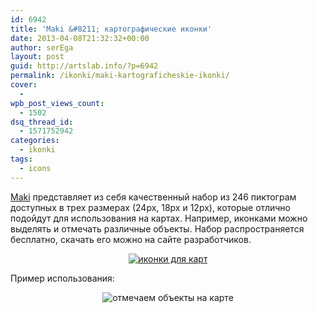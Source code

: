 ```yaml
---
id: 6942
title: 'Maki &#8211; картографические иконки'
date: 2013-04-08T21:32:32+00:00
author: serEga
layout: post
guid: http://artslab.info/?p=6942
permalink: /ikonki/maki-kartograficheskie-ikonki/
cover:
  -
wpb_post_views_count:
  - 1502
dsq_thread_id:
  - 1571752942
categories:
  - ikonki
tags:
  - icons
---
```

[Maki](http://mapbox.com/maki/) представляет из себя качественный набор из 246 пиктограм доступных в трех размерах (24px, 18px и 12px), которые отлично подойдут для использования на картах. Например, иконками можно выделять и отмечать различные объекты. Набор распространяется бесплатно, скачать его можно на сайте разработчиков.

<center>
  <a href="http://googledrive.com/host/0B9lHVSSSdxdxd0hjdUdmRzY3Tjg/kartograficheskie_piktogrami.jpg"><img src="http://googledrive.com/host/0B9lHVSSSdxdxd0hjdUdmRzY3Tjg/kartograficheskie_piktogrami-300x271.jpg" alt="иконки для карт" class="aligncenter size-medium wp-image-6944" srcset="http://googledrive.com/host/0B9lHVSSSdxdxd0hjdUdmRzY3Tjg/kartograficheskie_piktogrami-300x271.jpg 300w, http://googledrive.com/host/0B9lHVSSSdxdxd0hjdUdmRzY3Tjg/kartograficheskie_piktogrami.jpg 640w" sizes="(max-width: 300px) 100vw, 300px" /></a>
</center>

Пример использования:

<center>
  <img src="http://googledrive.com/host/0B9lHVSSSdxdxd0hjdUdmRzY3Tjg/marki_ikonki_kart.jpg" alt="отмечаем объекты на карте" class="aligncenter size-full wp-image-6943" srcset="http://googledrive.com/host/0B9lHVSSSdxdxd0hjdUdmRzY3Tjg/marki_ikonki_kart.jpg 344w, http://googledrive.com/host/0B9lHVSSSdxdxd0hjdUdmRzY3Tjg/marki_ikonki_kart-300x270.jpg 300w" sizes="(max-width: 344px) 100vw, 344px" />
</center>